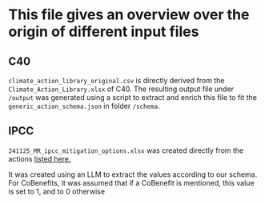 # This file gives an overview over the origin of different input files

## C40

`climate_action_library_original.csv` is directly derived from the `Climate_Action_Library.xlsx` of C40.
The resulting output file under `/output` was generated using a script to extract and enrich this file to fit the `generic_action_schema.json` in folder `/schema`.

## IPCC

`241125_MR_ipcc_mitigation_options.xlsx` was created directly from the actions [listed here.](https://www.transitionelements.org/2-ipcc-mitigation-options/`)

It was created using an LLM to extract the values according to our schema.
For CoBenefits, it was assumed that if a CoBenefit is mentioned, this value is set to 1, and to 0 otherwise
